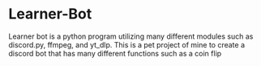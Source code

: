 # Learner-Bot
Learner bot is a python program utilizing many different modules such as discord.py, ffmpeg, and yt_dlp. This is a pet project of mine to create a discord bot that has many different functions such as a coin flip  
